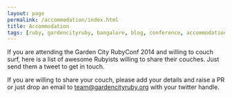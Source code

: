 ```yaml
---
layout: page
permalink: /accommodation/index.html
title: Accommodation
tags: [ruby, gardencityruby, bangalore, blog, conference, accommodation]
---
```


If you are attending the Garden City RubyConf 2014 and willing to couch surf, here is a list of awesome Rubyists willing to share their couches. Just send them a tweet to get in touch.

<!--
* [GardenCityRb](https://twitter.com/GardenCityRb)
<a href="https://twitter.com/intent/tweet?screen_name=GardenCityRb&text=Can%20I%20couch%20surf%20at%20your%20place%20during%20%23GCRC14%3F%20cc%20%40GardenCityRb" class="twitter-mention-button">Tweet to @GardenCityRb</a>
<script>!function(d,s,id){var js,fjs=d.getElementsByTagName(s)[0],p=/^http:/.test(d.location)?'http':'https';if(!d.getElementById(id)){js=d.createElement(s);js.id=id;js.src=p+'://platform.twitter.com/widgets.js';fjs.parentNode.insertBefore(js,fjs);}}(document, 'script', 'twitter-wjs');</script>
-->

If you are willing to share your couch, please add your details and raise a PR or just drop an email to [team@gardencityruby.org](mailto:team@gardencityruby.org) with your twitter handle.
